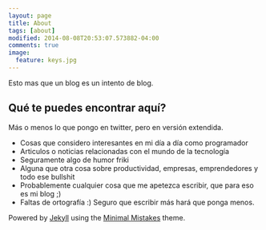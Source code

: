 ```yaml
---
layout: page
title: About
tags: [about]
modified: 2014-08-08T20:53:07.573882-04:00
comments: true
image:
  feature: keys.jpg
---
```


Esto mas que un blog es un intento de blog.

## Qué te puedes encontrar aquí?

Más o menos lo que pongo en twitter, pero en versión extendida.

* Cosas que considero interesantes en mi día a día como programador
* Articulos o noticias relacionadas con el mundo de la tecnología
* Seguramente algo de humor friki
* Alguna que otra cosa sobre productividad, empresas, emprendedores y todo ese bullshit
* Probablemente cualquier cosa que me apetezca escribir, que para eso es mi blog ;)
* Faltas de ortografía :) Seguro que escribir más hará que ponga menos.

Powered by <a href="http://jekyllrb.com">Jekyll</a> using the <a href="http://mademistakes.com/minimal-mistakes/">Minimal Mistakes</a> theme.
